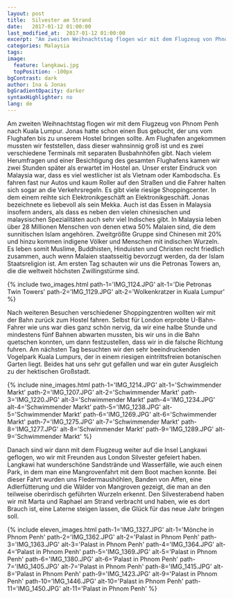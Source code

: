 ```yaml
---
layout: post
title:  Silvester am Strand
date:   2017-01-12 01:00:00
last_modified_at:  2017-01-12 01:00:00
excerpt: "Am zweiten Weihnachtstag flogen wir mit dem Flugzeug von Phnom Penh nach Kuala Lumpur ..."
categories: Malaysia
tags:
image:
  feature: langkawi.jpg
  topPosition: -100px
bgContrast: dark
author: Ina & Jonas
bgGradientOpacity: darker
syntaxHighlighter: no
lang: de
---
```

Am zweiten Weihnachtstag flogen wir mit dem Flugzeug von Phnom Penh nach Kuala Lumpur. Jonas hatte schon einen Bus gebucht, der uns vom Flughafen bis zu unserem Hostel bringen sollte. Am Flughafen angekommen mussten wir feststellen, dass dieser wahnsinnig groß ist und es zwei verschiedene Terminals mit separaten Busbahnhöfen gibt. Nach vielem Herumfragen und einer Besichtigung des gesamten Flughafens kamen wir zwei Stunden später als erwartet im Hostel an.
Unser erster Eindruck von Malaysia war, dass es viel westlicher ist als Vietnam oder Kambodscha. Es fahren fast nur Autos und kaum Roller auf den Straßen und die Fahrer halten sich sogar an die Verkehrsregeln. Es gibt viele riesige Shoppingcenter. In dem einem reihte sich Elektronikgeschäft an Elektronikgeschäft. Jonas bezeichnete es liebevoll als sein Mekka.
Auch ist das Essen in Malaysia insofern anders, als dass es neben den vielen chinesischen und malaysischen Spezialitäten auch sehr viel Indisches gibt.
In Malaysia leben über 28 Millionen Menschen von denen etwa 50% Malaien sind, die dem sunnitischen Islam angehören. Zweitgrößte Gruppe sind Chinesen mit 20% und hinzu kommen indigene Völker und Menschen mit indischen Wurzeln. Es leben somit Muslime, Buddhisten, Hinduisten und Christen recht friedlich zusammen, auch wenn Malaien staatsseitig bevorzugt werden, da der Islam Staatsreligion ist.
Am ersten Tag schauten wir uns die Petronas Towers an, die die weltweit höchsten Zwillingstürme sind.

{% include two_images.html path-1='IMG_1124.JPG' alt-1='Die Petronas Twin Towers'
                            path-2='IMG_1129.JPG' alt-2='Wolkenkratzer in Kuala Lumpur' %}

Nach weiteren Besuchen verschiedener Shoppingzentren wollten wir mit der Bahn zurück zum Hostel fahren. Selbst für London erprobte U-Bahn-Fahrer wie uns war dies ganz schön nervig, da wir eine halbe Stunde und mindestens fünf Bahnen abwarten mussten, bis wir uns in die Bahn quetschen konnten, um dann festzustellen, dass wir in die falsche Richtung fuhren.
Am nächsten Tag besuchten wir den sehr beeindruckenden Vogelpark Kuala Lumpurs, der in einem riesigen eintrittsfreien botanischen Garten liegt. Beides hat uns sehr gut gefallen und war ein guter Ausgleich zu der hektischen Großstadt.

{% include nine_images.html path-1='IMG_1214.JPG' alt-1='Schwimmender Markt'
                            path-2='IMG_1207.JPG' alt-2='Schwimmender Markt'
                            path-3='IMG_1220.JPG' alt-3='Schwimmender Markt'
                            path-4='IMG_1234.JPG' alt-4='Schwimmender Markt'
                            path-5='IMG_1238.JPG' alt-5='Schwimmender Markt'
                            path-6='IMG_1269.JPG' alt-6='Schwimmender Markt'
                            path-7='IMG_1275.JPG' alt-7='Schwimmender Markt'
                            path-8='IMG_1277.JPG' alt-8='Schwimmender Markt'
                            path-9='IMG_1289.JPG' alt-9='Schwimmender Markt' %}

Danach sind wir dann mit dem Flugzeug weiter auf die Insel Langkawi geflogen, wo wir mit Freunden aus London Silvester gefeiert haben.
Langkawi hat wunderschöne Sandstrände und Wasserfälle, wie auch einen Park, in dem man eine Mangrovenfahrt mit dem Boot machen konnte. Bei dieser Fahrt wurden uns Fledermaushöhlen, Banden von Affen, eine Adlerfütterung und die Wälder von Mangroven gezeigt, die man an den teilweise oberirdisch geführten Wurzeln erkennt.
Den Silvesterabend haben wir mit Marta und Raphael am Strand verbracht und haben, wie es dort Brauch ist, eine Laterne steigen lassen, die Glück für das neue Jahr bringen soll.

{% include eleven_images.html path-1='IMG_1327.JPG' alt-1='Mönche in Phnom Penh'
                              path-2='IMG_1362.JPG' alt-2='Palast in Phnom Penh'
                              path-3='IMG_1363.JPG' alt-3='Palast in Phnom Penh'
                              path-4='IMG_1364.JPG' alt-4='Palast in Phnom Penh'
                              path-5='IMG_1369.JPG' alt-5='Palast in Phnom Penh'
                              path-6='IMG_1380.JPG' alt-6='Palast in Phnom Penh'
                              path-7='IMG_1405.JPG' alt-7='Palast in Phnom Penh'
                              path-8='IMG_1415.JPG' alt-8='Palast in Phnom Penh'
                              path-9='IMG_1423.JPG' alt-9='Palast in Phnom Penh'
                              path-10='IMG_1446.JPG' alt-10='Palast in Phnom Penh'
                              path-11='IMG_1450.JPG' alt-11='Palast in Phnom Penh' %}
